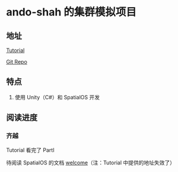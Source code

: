 # ando-shah 的集群模拟项目


## 地址
[Tutorial](https://github.com/ando-shah/swarm)

[Git Repo](https://github.com/ando-shah/basic-swarm)

## 特点
1. 使用 Unity（C#）和 SpatialOS 开发

## 阅读进度
### 齐越
Tutorial 看完了 PartⅠ

待阅读 SpatialOS 的文档 [welcome](https://networking.docs.improbable.io/welcome/)（注：Tutorial 中提供的地址失效了）
